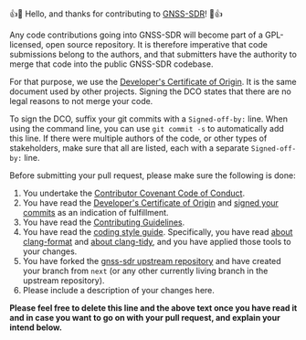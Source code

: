 :+1::tada: Hello, and thanks for contributing to
[GNSS-SDR](https://gnss-sdr.org)! :tada::+1:

<!-- prettier-ignore-start -->
[comment]: # (
SPDX-License-Identifier: GPL-3.0-or-later
)

[comment]: # (
SPDX-FileCopyrightText: 2011-2021 Carles Fernandez-Prades <carles.fernandez@cttc.es>
)
<!-- prettier-ignore-end -->

Any code contributions going into GNSS-SDR will become part of a GPL-licensed,
open source repository. It is therefore imperative that code submissions belong
to the authors, and that submitters have the authority to merge that code into
the public GNSS-SDR codebase.

For that purpose, we use the
[Developer's Certificate of Origin](https://github.com/gnss-sdr/gnss-sdr/blob/next/.github/DCO.txt).
It is the same document used by other projects. Signing the DCO states that
there are no legal reasons to not merge your code.

To sign the DCO, suffix your git commits with a `Signed-off-by:` line. When
using the command line, you can use `git commit -s` to automatically add this
line. If there were multiple authors of the code, or other types of
stakeholders, make sure that all are listed, each with a separate
`Signed-off-by:` line.

Before submitting your pull request, please make sure the following is done:

1.  You undertake the
    [Contributor Covenant Code of Conduct](https://github.com/gnss-sdr/gnss-sdr/blob/main/CODE_OF_CONDUCT.md).
2.  You have read the
    [Developer's Certificate of Origin](https://github.com/gnss-sdr/gnss-sdr/blob/next/.github/DCO.txt)
    and
    [signed your commits](https://gnss-sdr.org/docs/tutorials/using-git/#sign-your-commits)
    as an indication of fulfillment.
3.  You have read the
    [Contributing Guidelines](https://github.com/gnss-sdr/gnss-sdr/blob/main/CONTRIBUTING.md).
4.  You have read the [coding style guide](https://gnss-sdr.org/coding-style/).
    Specifically, you have read
    [about clang-format](https://gnss-sdr.org/coding-style/#use-tools-for-automated-code-formatting)
    and [about clang-tidy](https://gnss-sdr.org/coding-style/#use-code-linters),
    and you have applied those tools to your changes.
5.  You have forked the
    [gnss-sdr upstream repository](https://github.com/gnss-sdr/gnss-sdr) and
    have created your branch from `next` (or any other currently living branch
    in the upstream repository).
6.  Please include a description of your changes here.

**Please feel free to delete this line and the above text once you have read it
and in case you want to go on with your pull request, and explain your intend
below.**
